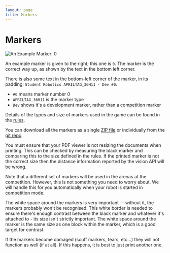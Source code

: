 ```yaml
---
layout: page
title: Markers
---
```


Markers
=======

<img src="{{ site.baseurl }}/images/content/vision/marker-0.png" alt="An Example Marker: 0" class="right half" />

An example marker is given to the right; this one is `0`. The marker is the correct way up, as shown by the text in the bottom left corner.

There is also some text in the bottom-left corner of the marker, in its padding: `Student Robotics APRILTAG_36H11 - Dev #0`.

- `#0` means marker number 0
- `APRILTAG_36H11` is the marker type
- `Dev` shows it's a development marker, rather than a competition marker

Details of the types and size of markers used in the game can be found in the [rules](/docs/rules).

You can download all the markers as a single [ZIP file](/docs/resources/2023/sr-markers-sr2023.zip) or individually from the [git repo](https://github.com/srobo/game-markers/tree/master/SR2023/markers).

You must ensure that your PDF viewer is not resizing the documents when printing.
This can be checked by measuring the black marker and comparing this to the size defined in the rules.
If the printed marker is not the correct size then the distance information reported by the vision API will be wrong.

Note that a different set of markers will be used in the arenas at the competition.
However, this is not something you need to worry about.
We will handle this for you automatically when your robot is started in competition mode.

The white space around the markers is very important -- without it, the markers probably won't be recognised. This white border is needed to ensure there's enough contrast between the black marker and whatever it's attached to - its size isn't strictly important. The white space around the marker is the same size as one block within the marker, which is a good target for contrast.

If the markers become damaged (scuff markers, tears, etc...) they will not function as well (if at all). If this happens, it is best to just print another one.
